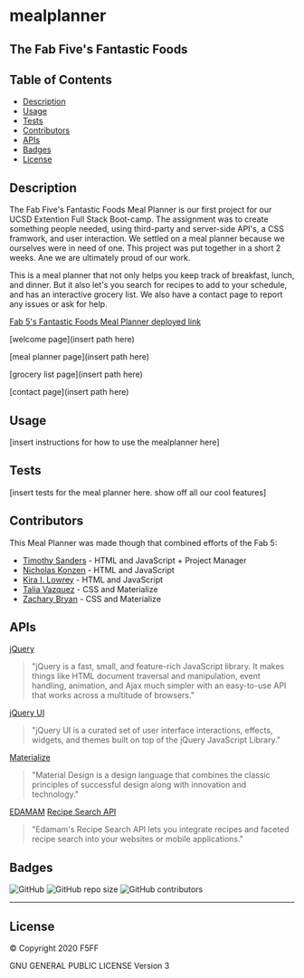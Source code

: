 # mealplanner
## The Fab Five's Fantastic Foods

## Table of Contents

 * [Description](#description)
 * [Usage](#usage)
 * [Tests](#tests)
 * [Contributors](#contributors)
 * [APIs](#apis)
 * [Badges](#badges)
 * [License](#license)

## Description

The Fab Five's Fantastic Foods Meal Planner is our first project for our UCSD Extention Full Stack Boot-camp. The assignment was to create something people needed, using third-party and server-side API's, a CSS framwork, and user interaction. We settled on a meal planner because we ourselves were in need of one. This project was put together in a short 2 weeks. Ane we are ultimately proud of our work.

This is a meal planner that not only helps you keep track of breakfast, lunch, and dinner. But it also let's you search for recipes to add to your schedule, and has an interactive grocery list. We also have a contact page to report any issues or ask for help.

[Fab 5's Fantastic Foods Meal Planner deployed link](https://tbsanders5.github.io/mealplanner/)

[welcome page](insert path here)

[meal planner page](insert path here)

[grocery list page](insert path here)

[contact page](insert path here)

## Usage

[insert instructions for how to use the mealplanner here]

## Tests

[insert tests for the meal planner here. show off all our cool features]

## Contributors

This Meal Planner was made though that combined efforts of the Fab 5:

 * [Timothy Sanders](https://github.com/tbsanders5) - HTML and JavaScript + Project Manager
 * [Nicholas Konzen](https://github.com/NTKonzen) - HTML and JavaScript
 * [Kira I. Lowrey](https://github.com/KILowrey) - HTML and JavaScript
 * [Talia Vazquez](https://github.com/taliavazquez) - CSS and Materialize
 * [Zachary Bryan](https://github.com/zacharybryan) - CSS and Materialize

## APIs

[jQuery](https://jquery.com/)

> "jQuery is a fast, small, and feature-rich JavaScript library. It makes things like HTML document traversal and manipulation, event handling, animation, and Ajax much simpler with an easy-to-use API that works across a multitude of browsers."

[jQuery UI](https://jqueryui.com/)

> "jQuery UI is a curated set of user interface interactions, effects, widgets, and themes built on top of the jQuery JavaScript Library."

[Materialize](https://materializecss.com/)

> "Material Design is a design language that combines the classic principles of successful design along with innovation and technology."

[EDAMAM](https://developer.edamam.com/) [Recipe Search API](https://developer.edamam.com/edamam-recipe-api)

> "Edamam's Recipe Search API lets you integrate recipes and faceted recipe search into your websites or mobile applications."

## Badges

![GitHub](https://img.shields.io/github/license/tbsanders5/mealplanner)
![GitHub repo size](https://img.shields.io/github/repo-size/tbsanders5/mealplanner)
![GitHub contributors](https://img.shields.io/github/contributors/tbsanders5/mealplanner)

---

## License

© Copyright 2020 F5FF

GNU GENERAL PUBLIC LICENSE Version 3